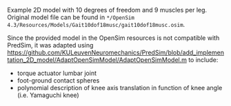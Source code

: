 Example 2D model with 10 degrees of freedom and 9 muscles per leg. 
Original model file can be found in `*/OpenSim 4.3/Resources/Models/Gait10dof18musc/gait10dof18musc.osim`.

Since the provided model in the OpenSim resources is not compatible with PredSim, it was adapted using 
https://github.com/KULeuvenNeuromechanics/PredSim/blob/add_implementation_2D_model/AdaptOpenSimModel/AdaptOpenSimModel.m to include:
- torque actuator lumbar joint
- foot-ground contact spheres
- polynomial description of knee axis translation in function of knee angle (i.e. Yamaguchi knee)
